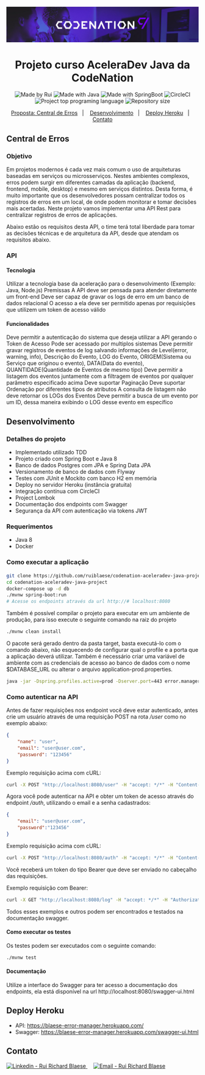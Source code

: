 <p align="center">
    <img alt="Code Nation" src="https://raw.githubusercontent.com/ruiblaese/codenation-aceleradev-java-project/master/.github/codenation.jpeg" />
</p>

<h1 align="center">
    Projeto curso AceleraDev Java da CodeNation
</h1>
<p align="center">  
  <img alt="Made by Rui" src="https://img.shields.io/badge/Made%20by-ruiblaese-%2304D361">
  
  <img alt="Made with Java" src="https://img.shields.io/badge/Made%20with-Java-%1f425f">  
  
  <img alt="Made with SpringBoot" src="https://img.shields.io/badge/Made%20with-SpringBoot-%1f425f">  

  <img alt="CircleCI" src="https://circleci.com/gh/ruiblaese/codenation-aceleradev-java-project.svg?style=shield">  

<img alt="Project top programing language" src="https://img.shields.io/github/languages/top/ruiblaese/codenation-aceleradev-java-project">  

  <img alt="Repository size" src="https://img.shields.io/github/repo-size/ruiblaese/codenation-aceleradev-java-project">
</p>
 
<p align="center">
    <a href="#central-de-erros">Proposta: Central de Erros</a>&nbsp;&nbsp;&nbsp;|&nbsp;&nbsp;&nbsp;
    <a href="#desenvolvimento">Desenvolvimento</a>&nbsp;&nbsp;&nbsp;|&nbsp;&nbsp;&nbsp;
    <a href="#deploy-heroku">Deploy Heroku</a>&nbsp;&nbsp;&nbsp;|&nbsp;&nbsp;&nbsp;
    <a href="#contato">Contato</a>
</p>
 

## Central de Erros
### Objetivo
Em projetos modernos é cada vez mais comum o uso de arquiteturas baseadas em serviços ou microsserviços. Nestes ambientes complexos, erros podem surgir em diferentes camadas da aplicação (backend, frontend, mobile, desktop) e mesmo em serviços distintos. Desta forma, é muito importante que os desenvolvedores possam centralizar todos os registros de erros em um local, de onde podem monitorar e tomar decisões mais acertadas. Neste projeto vamos implementar uma API Rest para centralizar registros de erros de aplicações.

Abaixo estão os requisitos desta API, o time terá total liberdade para tomar as decisões técnicas e de arquitetura da API, desde que atendam os requisitos abaixo.

### API
#### Tecnologia
Utilizar a tecnologia base da aceleração para o desenvolvimento (Exemplo: Java, Node.js)
Premissas
A API deve ser pensada para atender diretamente um front-end
Deve ser capaz de gravar os logs de erro em um banco de dados relacional
O acesso a ela deve ser permitido apenas por requisições que utilizem um token de acesso válido
#### Funcionalidades
Deve permitir a autenticação do sistema que deseja utilizar a API gerando o Token de Acesso
Pode ser acessado por multiplos sistemas
Deve permitir gravar registros de eventos de log salvando informações de Level(error, warning, info), Descrição do Evento, LOG do Evento, ORIGEM(Sistema ou Serviço que originou o evento), DATA(Data do evento), QUANTIDADE(Quantidade de Eventos de mesmo tipo)
Deve permitir a listagem dos eventos juntamente com a filtragem de eventos por qualquer parâmetro especificado acima
Deve suportar Paginação
Deve suportar Ordenação por diferentes tipos de atributos
A consulta de listagem não deve retornar os LOGs dos Eventos
Deve permitir a busca de um evento por um ID, dessa maneira exibindo o LOG desse evento em específico

## Desenvolvimento

### Detalhes do projeto
* Implementado utilizado TDD
* Projeto criado com Spring Boot e Java 8
* Banco de dados Postgres com JPA e Spring Data JPA
* Versionamento de banco de dados com Flyway
* Testes com JUnit e Mockito com banco H2 em memória
* Deploy no servidor Heroku (instância gratuita)
* Integração contínua com CircleCI
* Project Lombok
* Documentação dos endpoints com Swagger
* Segurança da API com autenticação via tokens JWT 

### Requerimentos
- Java 8
- Docker

### Como executar a aplicação
```bash
git clone https://github.com/ruiblaese/codenation-aceleradev-java-project
cd codenation-aceleradev-java-project
docker-compose up -d db
./mvnw spring-boot:run
# Acesse os endpoints através da url http://# localhost:8080
```

Também é possível compilar o projeto para executar em um ambiente de produção, para isso execute o seguinte comando na raiz do projeto

```bash
./mvnw clean install
```

O pacote será gerado dentro da pasta target, basta executá-lo com o comando abaixo, não esquecendo de configurar qual o profile e a porta que a aplicação deverá utilizar.
Também é necessário criar uma variável de ambiente com as credenciais de acesso ao banco de dados com o nome $DATABASE_URL ou alterar o arquivo application-prod.properties.

```bash
java -jar -Dspring.profiles.active=prod -Dserver.port=443 error.manager-0.0.1-SNAPSHOT.jar
```
### Como autenticar na API
Antes de fazer requisições nos endpoint você deve estar autenticado, antes crie um usuário através de uma requisição POST na rota */user* como no exemplo abaixo:

```json
{
	"name": "user",
	"email": "user@user.com",
	"password": "123456"
}
```
Exemplo requisição acima com cURL: 
```bash
curl -X POST "http://localhost:8080/user" -H "accept: */*" -H "Content-Type: application/json" -d "{\t\"name\": \"user\",\t\"email\": \"user@user.com\",\t\"password\": \"123456\"}"
```

Agora você pode autenticar na API e obter um token de acesso através do endpoint */auth*, utilizando o email e a senha cadastrados:

```json
{
	"email": "user@user.com",
	"password":"123456"
}
```

Exemplo requisição acima com cURL: 
```bash
curl -X POST "http://localhost:8080/auth" -H "accept: */*" -H "Content-Type: application/json" -d "{ \"email\": \"user@user.com\", \"password\": \"123456\"}"
```


Você receberá um token do tipo Bearer que deve ser enviado no cabeçalho das requisições.

Exemplo requisição com Bearer: 
```bash
curl -X GET "http://localhost:8080/log" -H "accept: */*" -H "Authorization: eyJhbGciOiJIUzUxMiJ9.eyJzdWIiOiJ1c2VyQHVzZXIuY29tIiwicm9sZSI6bnVsbCwiY3JlYXRlZCI6MTU4ODQ1NTc4MDgyNCwiZXhwIjoxNTg4NDYxNzgwfQ.tg--NuT6f51oNOqubVDFaZi70UPDkaqZJSXfCiYqe_6EybHdXu2zKvVjhDn3NAHLqLN_if4ATsUvfw27d7Yp9A"
```

Todos esses exemplos e outros podem ser encontrados e testados na documentação swagger.

#### Como executar os testes
Os testes podem ser executados com o seguinte comando:

```bash
./mvnw test
```

#### Documentação
Utilize a interface do Swagger para ter acesso a documentação dos endpoints, ela está disponível na url http://localhost:8080/swagger-ui.html


## Deploy Heroku
- API: https://blaese-error-manager.herokuapp.com/   
- Swagger: https://blaese-error-manager.herokuapp.com/swagger-ui.html  


## Contato

<a href="https://www.linkedin.com/in/ruiblaese/" target="_blank" >
  <img alt="Linkedin - Rui Richard Blaese" src="https://img.shields.io/badge/Linkedin--%23F8952D?style=social&logo=linkedin">
</a>&nbsp;&nbsp;&nbsp;
<a href="mailto:ruiblaese@gmail.com" target="_blank" >
  <img alt="Email - Rui Richard Blaese" src="https://img.shields.io/badge/Email--%23F8952D?style=social&logo=gmail">
</a> 
 
